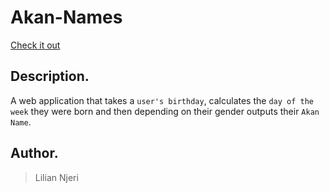 # Akan-Names
[Check it out](https://liliannjeri.github.io/akan/)

## Description.
A web application that takes a ``user's birthday``, calculates the ``day of the week`` they were born and then depending on their gender outputs their ``Akan Name``. 

## Author.
 > Lilian Njeri